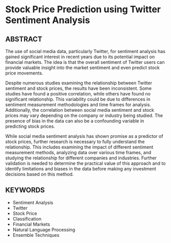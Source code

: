 # Stock Price Prediction using Twitter Sentiment Analysis

## ABSTRACT
The use of social media data, particularly Twitter, for sentiment analysis has gained significant interest in recent years due to its potential impact on financial markets. The idea is that the overall sentiment of Twitter users can provide valuable insight into the market sentiment and even predict stock price movements.

Despite numerous studies examining the relationship between Twitter sentiment and stock prices, the results have been inconsistent. Some studies have found a positive correlation, while others have found no significant relationship. This variability could be due to differences in sentiment measurement methodologies and time frames for analysis. Additionally, the correlation between social media sentiment and stock prices may vary depending on the company or industry being studied. The presence of bias in the data can also be a confounding variable in predicting stock prices.

While social media sentiment analysis has shown promise as a predictor of stock prices, further research is necessary to fully understand the relationship. This includes examining the impact of different sentiment measurement methods, analyzing data over various time frames, and studying the relationship for different companies and industries. Further validation is needed to determine the practical value of this approach and to identify limitations and biases in the data before making any investment decisions based on this method.

## KEYWORDS
* Sentiment Analysis
* Twitter
* Stock Price
* Classification
* Financial Markets
* Natural Language Processing
* Ensemble Techniques



